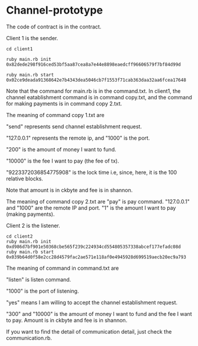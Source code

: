 # Channel-prototype

The code of contract is in the contract.

Client 1 is the sender.

```
cd client1

ruby main.rb init 0x82dede298f916ced53bf5aa87cea8a7e44e8898eaedcff96606579f7bf84d99d

ruby main.rb start 0x02ce9deada91368642e7b4343dea5046cb7f1553f71cab363daa32aa6fcea17648
```

Note that the command for main.rb is in the command.txt. In client1, the channel eatablishment command is in command copy.txt, and the command for making payments is in command copy 2.txt.

The meaning of command copy 1.txt are

"send" represents send channel establishment request.

"127.0.0.1" represents the remote ip, and "1000" is the port.

"200" is the amount of money I want to fund.

"10000" is the fee I want to pay (the fee of tx).

"9223372036854775908" is the lock time i.e, since, here, it is the 100 relative blocks.

Note that amount is in ckbyte and fee is in shannon.

The meaning of command copy 2.txt are
"pay" is pay command.
"127.0.0.1" and "1000" are the remote IP and port.
"1" is the amount I want to pay (making payments).

Client 2 is the listener.

```
cd client2
ruby main.rb init 0xd986d7bf901e50368cbe565f239c224934cd554805357338abcef177efadc08d
ruby main.rb start 0x039b64d0f58e2cc28d4579fac2ae571e118af0e4945928d699519aecb20ec9a793
```

The meaning of command in command.txt are

"listen" is listen command.

"1000" is the port of listening.

"yes" means I am willing to accept the channel establishment request.

"300" and "10000" is the amount of money I want to fund and the fee I want to pay. Amount is in ckbyte and fee is in shannon.

If you want to find the detail of communication detail, just check the communication.rb.